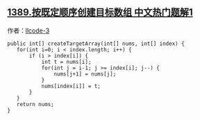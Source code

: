## [1389.按既定顺序创建目标数组 中文热门题解1](https://leetcode.cn/problems/create-target-array-in-the-given-order/solutions/100000/o1kong-jian-fu-za-du-yuan-di-da-nuo-yi-by-llcode-3)

作者：[llcode-3](https://leetcode.cn/u/llcode-3)
 ```
public int[] createTargetArray(int[] nums, int[] index) {
    for(int i=0; i < index.length; i++) {
        if (i > index[i]) {
            int t = nums[i];
            for(int j = i-1; j >= index[i]; j--) {
                nums[j+1] = nums[j];
            }
            nums[index[i]] = t;
        }
    }
    return nums;
}
```
